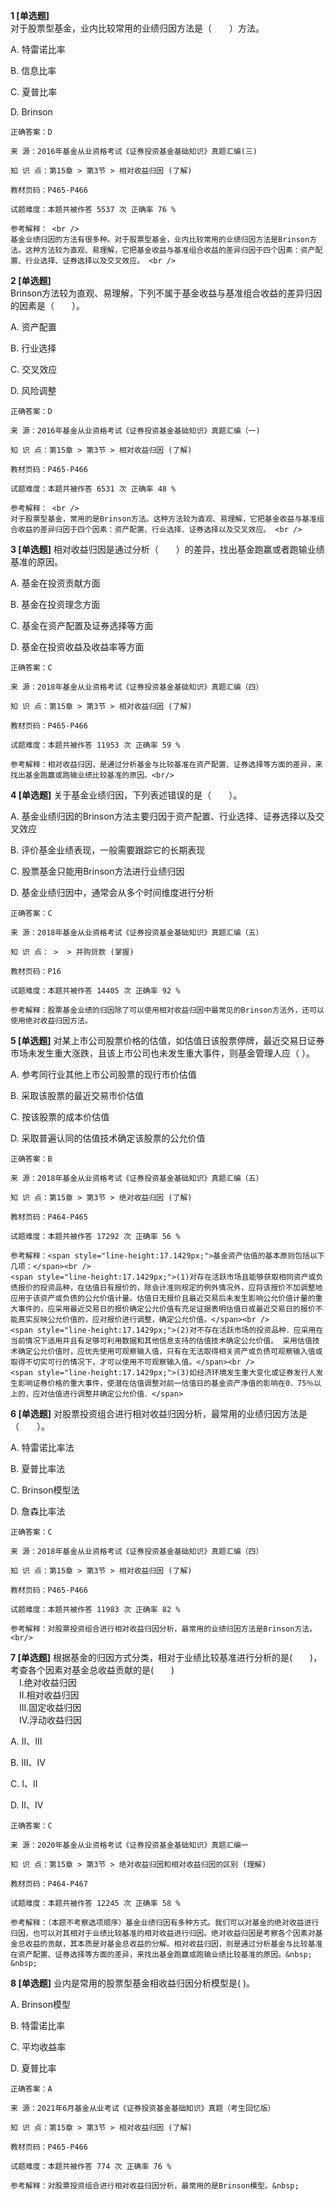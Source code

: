 **1 [单选题]**  <br />
对于股票型基金，业内比较常用的业绩归因方法是（　　）方法。 

A. 特雷诺比率

B. 信息比率

C. 夏普比率

D. Brinson 

```
正确答案：D

来 源：2016年基金从业资格考试《证券投资基金基础知识》真题汇编(三)

知 识 点：第15章 > 第3节 > 相对收益归因 (了解)

教材页码：P465-P466

试题难度：本题共被作答 5537 次 正确率 76 %

参考解释： <br />
基金业绩归因的方法有很多种。对于股票型基金，业内比较常用的业绩归因方法是Brinson方法。这种方法较为直观、易理解，它把基金收益与基准组合收益的差异归因于四个因素：资产配置、行业选择、证券选择以及交叉效应。 <br />

```


**2 [单选题]**  <br />
Brinson方法较为直观、易理解，下列不属于基金收益与基准组合收益的差异归因的因素是（　　）。 

A. 资产配置

B. 行业选择

C. 交叉效应

D. 风险调整 

```
正确答案：D

来 源：2016年基金从业资格考试《证券投资基金基础知识》真题汇编（一)

知 识 点：第15章 > 第3节 > 相对收益归因 (了解)

教材页码：P465-P466

试题难度：本题共被作答 6531 次 正确率 48 %

参考解释： <br />
对于股票型基金，常用的是Brinson方法。这种方法较为直观、易理解，它把基金收益与基准组合收益的差异归因于四个因素：资产配置、行业选择、证券选择以及交叉效应。 <br />

```


**3 [单选题]** 相对收益归因是通过分析（　　）的差异，找出基金跑赢或者跑输业绩基准的原因。

A. 基金在投资贡献方面

B. 基金在投资理念方面

C. 基金在资产配置及证券选择等方面

D. 基金在投资收益及收益率等方面<br/>

```
正确答案：C

来 源：2018年基金从业资格考试《证券投资基金基础知识》真题汇编（四）

知 识 点：第15章 > 第3节 > 相对收益归因 (了解)

教材页码：P465-P466

试题难度：本题共被作答 11953 次 正确率 59 %

参考解释：相对收益归因，是通过分析基金与比较基准在资产配置、证券选择等方面的差异，来找出基金跑赢或跑输业绩比较基准的原因。<br/>
```


**4 [单选题]** 关于基金业绩归因，下列表述错误的是（　　）。

A. 基金业绩归因的Brinson方法主要归因于资产配置、行业选择、证券选择以及交叉效应

B. 评价基金业绩表现，一般需要跟踪它的长期表现

C. 股票基金只能用Brinson方法进行业绩归因

D. 基金业绩归因中，通常会从多个时间维度进行分析

```
正确答案：C

来 源：2018年基金从业资格考试《证券投资基金基础知识》真题汇编（五）

知 识 点： >  > 并购贷款 (掌握)

教材页码：P16

试题难度：本题共被作答 14405 次 正确率 92 %

参考解释：股票基金业绩的归因除了可以使用相对收益归因中最常见的Brinson方法外，还可以使用绝对收益归因方法。
```


**5 [单选题]** 对某上市公司股票价格的估值，如估值日该股票停牌，最近交易日证券市场未发生重大涨跌，且该上市公司也未发生重大事件，则基金管理人应（  ）。

A. 参考同行业其他上市公司股票的现行市价估值

B. 采取该股票的最近交易市价估值

C. 按该股票的成本价估值

D. 采取普遍认同的估值技术确定该股票的公允价值

```
正确答案：B

来 源：2018年基金从业资格考试《证券投资基金基础知识》真题汇编（五）

知 识 点：第15章 > 第3节 > 绝对收益归因 (了解)

教材页码：P464-P465

试题难度：本题共被作答 17292 次 正确率 56 %

参考解释：<span style="line-height:17.1429px;">基金资产估值的基本原则包括以下几项：</span><br />
<span style="line-height:17.1429px;">(1)对存在活跃市场且能够获取相同资产或负债报价的投资品种，在估值日有报价的，除会计准则规定的例外情况外，应将该报价不加调整地应用于该资产或负债的公允价值计量。估值日无报价且最近交易后未发生影响公允价值计量的重大事件的，应采用最近交易日的报价确定公允价值有充足证据表明估值日或最近交易日的报价不能真实反映公允价值的，应对报价进行调整，确定公允价值。</span><br />
<span style="line-height:17.1429px;">(2)对不存在活跃市场的投资品种．应采用在当前情况下适用并且有足够可利用数据和其他信息支持的估值技术确定公允价值。 采用估值技术确定公允价值时，应优先使用可观察输入值，只有在无法取得相关资产或负债可观察输入值或取得不切实可行的情况下，才可以使用不可观察输入值。</span><br />
<span style="line-height:17.1429px;">(3)如经济环境发生重大变化或证券发行人发生影响证券价格的重大事件，使潜在估值调整对前一估值日的基金资产净值的影响在0．75％以上的，应对估值进行调整并确定公允价值．</span>
```


**6 [单选题]** 对股票投资组合进行相对收益归因分析，最常用的业绩归因方法是（　　）。

A. 特雷诺比率法

B. 夏普比率法

C. Brinson模型法

D. 詹森比率法<br/>

```
正确答案：C

来 源：2018年基金从业资格考试《证券投资基金基础知识》真题汇编（四）

知 识 点：第15章 > 第3节 > 相对收益归因 (了解)

教材页码：P465-P466

试题难度：本题共被作答 11983 次 正确率 82 %

参考解释：对股票投资组合进行相对收益归因分析，最常用的业绩归因方法是Brinson方法。<br/>
```


**7 [单选题]** 根据基金的归因方式分类，相对于业绩比较基准进行分析的是(&emsp;&emsp;)，考查各个因素对基金总收益贡献的是(&emsp;&emsp;)<br />
&emsp;I.绝对收益归因<br />
&emsp;II.相对收益归因<br />
&emsp;III.固定收益归因<br />
&emsp;IV.浮动收益归因

A. II、III

B. III、IV

C. I、II

D. II、Ⅳ

```
正确答案：C

来 源：2020年基金从业资格考试《证券投资基金基础知识》真题汇编一

知 识 点：第15章 > 第3节 > 绝对收益归因和相对收益归因的区别 (理解)

教材页码：P464-P467

试题难度：本题共被作答 12245 次 正确率 58 %

参考解释：（本题不考察选项顺序）基金业绩归因有多种方式。我们可以对基金的绝对收益进行归因，也可以对其相对于业绩比较基准的相对收益进行归因。绝对收益归因是考察各个因素对基金总收益的贡献，其本质是对基金总收益的分解。相对收益归因，则是通过分析基金与比较基准在资产配置、证券选择等方面的差异，来找出基金跑赢或跑输业绩比较基准的原因。&nbsp; &nbsp;
```


**8 [单选题]** 业内是常用的股票型基金相收益归因分析模型是( )。

A. Brinson模型

B. 特雷诺比率

C. 平均收益率

D. 夏普比率

```
正确答案：A

来 源：2021年6月基金从业考试《证券投资基金基础知识》真题（考生回忆版）

知 识 点：第15章 > 第3节 > 相对收益归因 (了解)

教材页码：P465-P466

试题难度：本题共被作答 774 次 正确率 76 %

参考解释：对股票投资组合进行相对收益归因分析，最常用的是Brinson模型。&nbsp;
```

